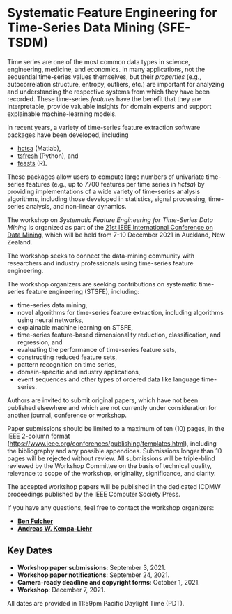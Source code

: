# Systematic Feature Engineering for Time-Series Data Mining (SFE-TSDM)

Time series are one of the most common data types in science, engineering, medicine, and economics.
In many applications, not the sequential time-series values themselves, but their _properties_ (e.g., autocorrelation structure, entropy, outliers, etc.) are important for analyzing and understanding the respective systems from which they have been recorded.
These time-series _features_ have the benefit that they are interpretable, provide valuable insights for domain experts and support explainable machine-learning models.

In recent years, a variety of time-series feature extraction software packages have been developed, including
- [hctsa](https://github.com/benfulcher/hctsa) (Matlab),
- [tsfresh](https://github.com/blue-yonder/tsfresh) (Python), and
- [feasts](https://feasts.tidyverts.org/) (R).

These packages allow users to compute large numbers of univariate time-series features (e.g., up to 7700 features per time series in _hctsa_) by providing implementations of a wide variety of time-series analysis algorithms, including those developed in statistics, signal processing, time-series analysis, and non-linear dynamics.

The workshop on *Systematic Feature Engineering for Time-Series Data Mining* is organized as part of the
[21st IEEE International Conference on Data Mining](https://icdm2021.auckland.ac.nz), which will be held from 7-10 December 2021 in Auckland, New Zealand.

The workshop seeks to connect the data-mining community with researchers and industry professionals using time-series feature engineering.

The workshop organizers are seeking contributions on systematic time-series feature engineering (STSFE), including:
- time-series data mining,
- novel algorithms for time-series feature extraction, including algorithms using neural networks,
- explainable machine learning on STSFE,
- time-series feature-based dimensionality reduction, classification, and regression, and
- evaluating the performance of time-series feature sets,
- constructing reduced feature sets,
- pattern recognition on time series,
- domain-specific and industry applications,
- event sequences and other types of ordered data like language time-series.

Authors are invited to submit original papers, which have not been published elsewhere and which are not currently under consideration for another journal, conference or workshop.

Paper submissions should be limited to a maximum of ten (10) pages, in the IEEE 2-column format (https://www.ieee.org/conferences/publishing/templates.html), including the bibliography and any possible appendices. Submissions longer than 10 pages will be rejected without review. All submissions will be triple-blind reviewed by the Workshop Committee on the basis of technical quality, relevance to scope of the workshop, originality, significance, and clarity.

The accepted workshop papers will be published in the dedicated ICDMW proceedings published by the IEEE Computer Society Press.

If you have any questions, feel free to contact the workshop organizers:
- [**Ben Fulcher**](mailto:ben.fulcher@sydney.edu.au)
- [**Andreas W. Kempa-Liehr**](mailto:a.kempa-liehr@auckland.ac.nz)


## Key Dates
- **Workshop paper submissions**: September 3, 2021.
- **Workshop paper notifications**: September 24, 2021.
- **Camera-ready deadline and copyright forms**: October 1, 2021.
- **Workshop**: December 7, 2021.

All dates are provided in 11:59pm Pacific Daylight Time (PDT).
